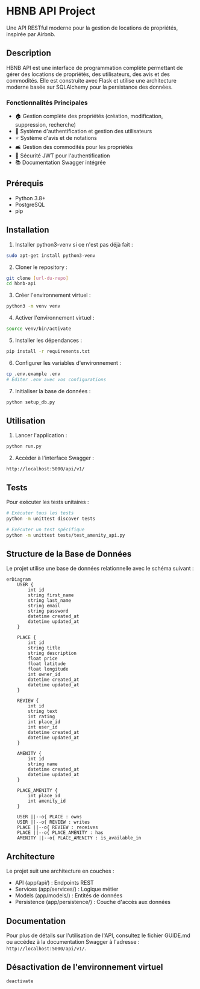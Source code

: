 # HBNB API Project

Une API RESTful moderne pour la gestion de locations de propriétés, inspirée par Airbnb.

## Description

HBNB API est une interface de programmation complète permettant de gérer des locations de propriétés, des utilisateurs, des avis et des commodités. Elle est construite avec Flask et utilise une architecture moderne basée sur SQLAlchemy pour la persistance des données.

### Fonctionnalités Principales

- 🏠 Gestion complète des propriétés (création, modification, suppression, recherche)
- 👥 Système d'authentification et gestion des utilisateurs
- ⭐ Système d'avis et de notations
- 🛋️ Gestion des commodités pour les propriétés
- 🔐 Sécurité JWT pour l'authentification
- 📚 Documentation Swagger intégrée

## Prérequis

- Python 3.8+
- PostgreSQL
- pip

## Installation

1. Installer python3-venv si ce n'est pas déjà fait :
```bash
sudo apt-get install python3-venv
```

2. Cloner le repository :
```bash
git clone [url-du-repo]
cd hbnb-api
```

3. Créer l'environnement virtuel :
```bash
python3 -m venv venv
```

4. Activer l'environnement virtuel :
```bash
source venv/bin/activate
```

5. Installer les dépendances :
```bash
pip install -r requirements.txt
```

6. Configurer les variables d'environnement :
```bash
cp .env.example .env
# Éditer .env avec vos configurations
```

7. Initialiser la base de données :
```bash
python setup_db.py
```

## Utilisation

1. Lancer l'application :
```bash
python run.py
```

2. Accéder à l'interface Swagger :
```
http://localhost:5000/api/v1/
```

## Tests

Pour exécuter les tests unitaires :
```bash
# Exécuter tous les tests
python -m unittest discover tests

# Exécuter un test spécifique
python -m unittest tests/test_amenity_api.py
```

## Structure de la Base de Données

Le projet utilise une base de données relationnelle avec le schéma suivant :

```mermaid
erDiagram
    USER {
        int id
        string first_name
        string last_name
        string email
        string password
        datetime created_at
        datetime updated_at
    }

    PLACE {
        int id
        string title
        string description
        float price
        float latitude
        float longitude
        int owner_id
        datetime created_at
        datetime updated_at
    }

    REVIEW {
        int id
        string text
        int rating
        int place_id
        int user_id
        datetime created_at
        datetime updated_at
    }

    AMENITY {
        int id
        string name
        datetime created_at
        datetime updated_at
    }

    PLACE_AMENITY {
        int place_id
        int amenity_id
    }

    USER ||--o{ PLACE : owns
    USER ||--o{ REVIEW : writes
    PLACE ||--o{ REVIEW : receives
    PLACE ||--o{ PLACE_AMENITY : has
    AMENITY ||--o{ PLACE_AMENITY : is_available_in
```

## Architecture

Le projet suit une architecture en couches :
- API (app/api/) : Endpoints REST
- Services (app/services/) : Logique métier
- Models (app/models/) : Entités de données
- Persistence (app/persistence/) : Couche d'accès aux données

## Documentation

Pour plus de détails sur l'utilisation de l'API, consultez le fichier GUIDE.md ou accédez à la documentation Swagger à l'adresse : `http://localhost:5000/api/v1/`.

## Désactivation de l'environnement virtuel

```bash
deactivate
```
